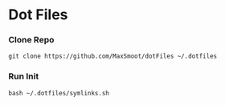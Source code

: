 # Dot Files
### Clone Repo
```
git clone https://github.com/MaxSmoot/dotFiles ~/.dotfiles
```
### Run Init
```
bash ~/.dotfiles/symlinks.sh
```
